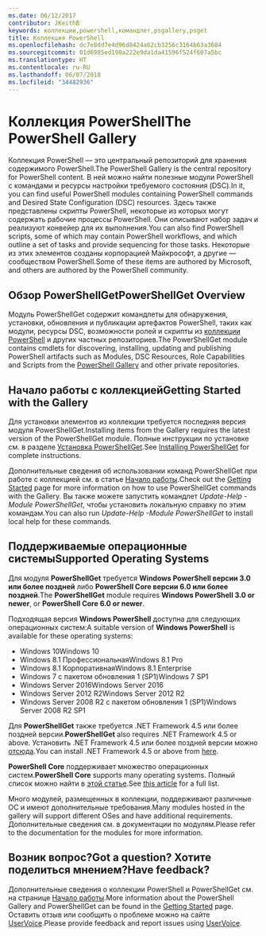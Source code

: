 ```yaml
---
ms.date: 06/12/2017
contributor: JKeithB
keywords: коллекции,powershell,командлет,psgallery,psget
title: Коллекция PowerShell
ms.openlocfilehash: dc7e8dd7e4d96d8424a62cb3256c3164b63a3684
ms.sourcegitcommit: 01d6985ed190a222e9da1da41596f524f607a5bc
ms.translationtype: HT
ms.contentlocale: ru-RU
ms.lasthandoff: 06/07/2018
ms.locfileid: "34482936"
---
```

# <a name="the-powershell-gallery"></a><span data-ttu-id="d8f2b-103">Коллекция PowerShell</span><span class="sxs-lookup"><span data-stu-id="d8f2b-103">The PowerShell Gallery</span></span>

<span data-ttu-id="d8f2b-104">Коллекция PowerShell — это центральный репозиторий для хранения содержимого PowerShell.</span><span class="sxs-lookup"><span data-stu-id="d8f2b-104">The PowerShell Gallery is the central repository for PowerShell content.</span></span> <span data-ttu-id="d8f2b-105">В ней можно найти полезные модули PowerShell с командами и ресурсы настройки требуемого состояния (DSC).</span><span class="sxs-lookup"><span data-stu-id="d8f2b-105">In it, you can find useful PowerShell modules containing PowerShell commands and Desired State Configuration (DSC) resources.</span></span>
<span data-ttu-id="d8f2b-106">Здесь также представлены скрипты PowerShell, некоторые из которых могут содержать рабочие процессы PowerShell. Они описывают набор задач и реализуют конвейер для их выполнения.</span><span class="sxs-lookup"><span data-stu-id="d8f2b-106">You can also find PowerShell scripts, some of which may contain PowerShell workflows, and which outline a set of tasks and provide sequencing for those tasks.</span></span> <span data-ttu-id="d8f2b-107">Некоторые из этих элементов созданы корпорацией Майкрософт, а другие — сообществом PowerShell.</span><span class="sxs-lookup"><span data-stu-id="d8f2b-107">Some of these items are authored by Microsoft, and others are authored by the PowerShell community.</span></span>

## <a name="powershellget-overview"></a><span data-ttu-id="d8f2b-108">Обзор PowerShellGet</span><span class="sxs-lookup"><span data-stu-id="d8f2b-108">PowerShellGet Overview</span></span>

<span data-ttu-id="d8f2b-109">Модуль PowerShellGet содержит командлеты для обнаружения, установки, обновления и публикации артефактов PowerShell, таких как модули, ресурсы DSC, возможности ролей и скрипты из [коллекции PowerShell](https://www.PowerShellGallery.com) и других частных репозиториев.</span><span class="sxs-lookup"><span data-stu-id="d8f2b-109">The PowerShellGet module contains cmdlets for discovering, installing, updating and publishing PowerShell artifacts such as Modules, DSC Resources, Role Capabilities and Scripts from the [PowerShell Gallery](https://www.PowerShellGallery.com) and other private repositories.</span></span>

## <a name="getting-started-with-the-gallery"></a><span data-ttu-id="d8f2b-110">Начало работы с коллекцией</span><span class="sxs-lookup"><span data-stu-id="d8f2b-110">Getting Started with the Gallery</span></span>

<span data-ttu-id="d8f2b-111">Для установки элементов из коллекции требуется последняя версия модуля PowerShellGet.</span><span class="sxs-lookup"><span data-stu-id="d8f2b-111">Installing items from the Gallery requires the latest version of the PowerShellGet module.</span></span>
<span data-ttu-id="d8f2b-112">Полные инструкции по установке см. в разделе [Установка PowerShellGet](installing-psget.md).</span><span class="sxs-lookup"><span data-stu-id="d8f2b-112">See [Installing PowerShellGet](installing-psget.md) for complete instructions.</span></span>

<span data-ttu-id="d8f2b-113">Дополнительные сведения об использовании команд PowerShellGet при работе с коллекцией см. в статье [Начало работы](getting-started.md).</span><span class="sxs-lookup"><span data-stu-id="d8f2b-113">Check out the [Getting Started](getting-started.md) page for more information on how to use PowerShellGet commands with the Gallery.</span></span> <span data-ttu-id="d8f2b-114">Вы также можете запустить командлет *Update-Help -Module PowerShellGet*, чтобы установить локальную справку по этим командам.</span><span class="sxs-lookup"><span data-stu-id="d8f2b-114">You can also run *Update-Help -Module PowerShellGet* to install local help for these commands.</span></span>

## <a name="supported-operating-systems"></a><span data-ttu-id="d8f2b-115">Поддерживаемые операционные системы</span><span class="sxs-lookup"><span data-stu-id="d8f2b-115">Supported Operating Systems</span></span>

<span data-ttu-id="d8f2b-116">Для модуля **PowerShellGet** требуется **Windows PowerShell версии 3.0 или более поздней** либо **PowerShell Core версии 6.0 или более поздней**.</span><span class="sxs-lookup"><span data-stu-id="d8f2b-116">The **PowerShellGet** module requires **Windows PowerShell 3.0 or newer**, or **PowerShell Core 6.0 or newer**.</span></span>

<span data-ttu-id="d8f2b-117">Подходящая версия **Windows PowerShell** доступна для следующих операционных систем:</span><span class="sxs-lookup"><span data-stu-id="d8f2b-117">A suitable version of **Windows PowerShell** is available for these operating systems:</span></span>

- <span data-ttu-id="d8f2b-118">Windows 10</span><span class="sxs-lookup"><span data-stu-id="d8f2b-118">Windows 10</span></span>
- <span data-ttu-id="d8f2b-119">Windows 8.1 Профессиональная</span><span class="sxs-lookup"><span data-stu-id="d8f2b-119">Windows 8.1 Pro</span></span>
- <span data-ttu-id="d8f2b-120">Windows 8.1 Корпоративная</span><span class="sxs-lookup"><span data-stu-id="d8f2b-120">Windows 8.1 Enterprise</span></span>
- <span data-ttu-id="d8f2b-121">Windows 7 с пакетом обновления 1 (SP1)</span><span class="sxs-lookup"><span data-stu-id="d8f2b-121">Windows 7 SP1</span></span>
- <span data-ttu-id="d8f2b-122">Windows Server 2016</span><span class="sxs-lookup"><span data-stu-id="d8f2b-122">Windows Server 2016</span></span>
- <span data-ttu-id="d8f2b-123">Windows Server 2012 R2</span><span class="sxs-lookup"><span data-stu-id="d8f2b-123">Windows Server 2012 R2</span></span>
- <span data-ttu-id="d8f2b-124">Windows Server 2008 R2 с пакетом обновления 1 (SP1)</span><span class="sxs-lookup"><span data-stu-id="d8f2b-124">Windows Server 2008 R2 SP1</span></span>

<span data-ttu-id="d8f2b-125">Для **PowerShellGet** также требуется .NET Framework 4.5 или более поздней версии.</span><span class="sxs-lookup"><span data-stu-id="d8f2b-125">**PowerShellGet** also requires .NET Framework 4.5 or above.</span></span> <span data-ttu-id="d8f2b-126">Установить .NET Framework 4.5 или более поздней версии можно [отсюда](https://msdn.microsoft.com/library/5a4x27ek.aspx).</span><span class="sxs-lookup"><span data-stu-id="d8f2b-126">You can install .NET Framework 4.5 or above from [here](https://msdn.microsoft.com/library/5a4x27ek.aspx).</span></span>

<span data-ttu-id="d8f2b-127">**PowerShell Core** поддерживает множество операционных систем.</span><span class="sxs-lookup"><span data-stu-id="d8f2b-127">**PowerShell Core** supports many operating systems.</span></span> <span data-ttu-id="d8f2b-128">Полный список можно найти в [этой статье](https://blogs.msdn.microsoft.com/powershell/2018/01/10/powershell-core-6-0-generally-available-ga-and-supported/).</span><span class="sxs-lookup"><span data-stu-id="d8f2b-128">See [this article](https://blogs.msdn.microsoft.com/powershell/2018/01/10/powershell-core-6-0-generally-available-ga-and-supported/) for a full list.</span></span>

<span data-ttu-id="d8f2b-129">Много модулей, размещенных в коллекции, поддерживают различные ОС и имеют дополнительные требования.</span><span class="sxs-lookup"><span data-stu-id="d8f2b-129">Many modules hosted in the gallery will support different OSes and have additional requirements.</span></span> <span data-ttu-id="d8f2b-130">Дополнительные сведения см. в документации по модулям.</span><span class="sxs-lookup"><span data-stu-id="d8f2b-130">Please refer to the documentation for the modules for more information.</span></span>

## <a name="got-a-question-have-feedback"></a><span data-ttu-id="d8f2b-131">Возник вопрос?</span><span class="sxs-lookup"><span data-stu-id="d8f2b-131">Got a question?</span></span> <span data-ttu-id="d8f2b-132">Хотите поделиться мнением?</span><span class="sxs-lookup"><span data-stu-id="d8f2b-132">Have feedback?</span></span>

<span data-ttu-id="d8f2b-133">Дополнительные сведения о коллекции PowerShell и PowerShellGet см. на странице [Начало работы](getting-started.md).</span><span class="sxs-lookup"><span data-stu-id="d8f2b-133">More information about the PowerShell Gallery and PowerShellGet can be found in the [Getting Started](getting-started.md) page.</span></span> <span data-ttu-id="d8f2b-134">Оставить отзыв или сообщить о проблеме можно на сайте [UserVoice](http://windowsserver.uservoice.com/forums/301869-powershell).</span><span class="sxs-lookup"><span data-stu-id="d8f2b-134">Please provide feedback and report issues using [UserVoice](http://windowsserver.uservoice.com/forums/301869-powershell).</span></span>
